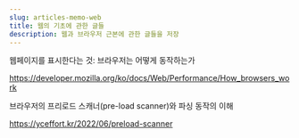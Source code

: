 ```yaml
---
slug: articles-memo-web
title: 웹의 기초에 관한 글들
description: 웹과 브라우저 근본에 관한 글들을 저장
---
```


웹페이지를 표시한다는 것: 브라우저는 어떻게 동작하는가

https://developer.mozilla.org/ko/docs/Web/Performance/How_browsers_work

브라우저의 프리로드 스캐너(pre-load scanner)와 파싱 동작의 이해

https://yceffort.kr/2022/06/preload-scanner
